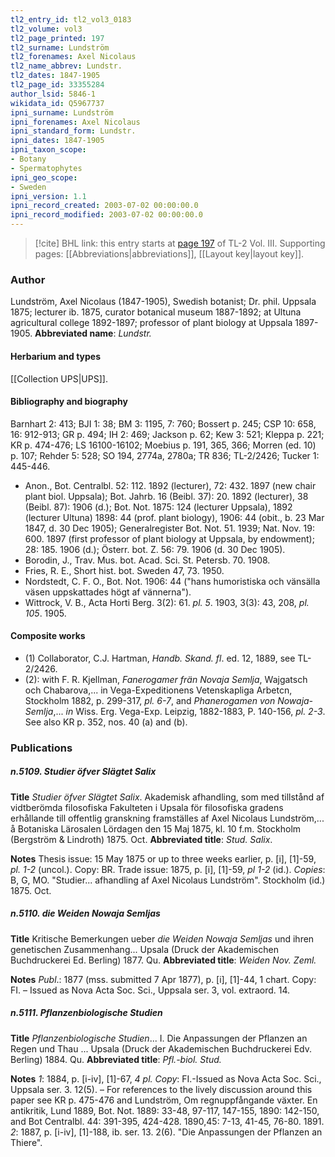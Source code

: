 ```yaml
---
tl2_entry_id: tl2_vol3_0183
tl2_volume: vol3
tl2_page_printed: 197
tl2_surname: Lundström
tl2_forenames: Axel Nicolaus
tl2_name_abbrev: Lundstr.
tl2_dates: 1847-1905
tl2_page_id: 33355284
author_lsid: 5846-1
wikidata_id: Q5967737
ipni_surname: Lundström
ipni_forenames: Axel Nicolaus
ipni_standard_form: Lundstr.
ipni_dates: 1847-1905
ipni_taxon_scope: 
- Botany
- Spermatophytes
ipni_geo_scope: 
- Sweden
ipni_version: 1.1
ipni_record_created: 2003-07-02 00:00:00.0
ipni_record_modified: 2003-07-02 00:00:00.0
---
```



> [!cite] BHL link: this entry starts at [page 197](https://www.biodiversitylibrary.org/page/33355284) of TL-2 Vol. III.
> Supporting pages: [[Abbreviations|abbreviations]], [[Layout key|layout key]].

### Author

Lundström, Axel Nicolaus (1847-1905), Swedish botanist; Dr. phil. Uppsala 1875; lecturer ib. 1875, curator botanical museum 1887-1892; at Ultuna agricultural college 1892-1897; professor of plant biology at Uppsala 1897-1905. 
**Abbreviated name**: *Lundstr.*

#### Herbarium and types

[[Collection UPS|UPS]].

#### Bibliography and biography

Barnhart 2: 413; BJI 1: 38; BM 3: 1195, 7: 760; Bossert p. 245; CSP 10: 658, 16: 912-913; GR p. 494; IH 2: 469; Jackson p. 62; Kew 3: 521; Kleppa p. 221; KR p. 474-476; LS 16100-16102; Moebius p. 191, 365, 366; Morren (ed. 10) p. 107; Rehder 5: 528; SO 194, 2774a, 2780a; TR 836; TL-2/2426; Tucker 1: 445-446.
- Anon., Bot. Centralbl. 52: 112. 1892 (lecturer), 72: 432. 1897 (new chair plant biol. Uppsala); Bot. Jahrb. 16 (Beibl. 37): 20. 1892 (lecturer), 38 (Beibl. 87): 1906 (d.); Bot. Not. 1875: 124 (lecturer Uppsala), 1892 (lecturer Ultuna) 1898: 44 (prof. plant biology), 1906: 44 (obit., b. 23 Mar 1847, d. 30 Dec 1905); Generalregister Bot. Not. 51. 1939; Nat. Nov. 19: 600. 1897 (first professor of plant biology at Uppsala, by endowment); 28: 185. 1906 (d.); Österr. bot. Z. 56: 79. 1906 (d. 30 Dec 1905).
- Borodin, J., Trav. Mus. bot. Acad. Sci. St. Petersb. 70. 1908.
- Fries, R. E., Short hist. bot. Sweden 47, 73. 1950.
- Nordstedt, C. F. O., Bot. Not. 1906: 44 ("hans humoristiska och vänsälla väsen uppskattades högt af vännerna").
- Wittrock, V. B., Acta Horti Berg. 3(2): 61. *pl. 5*. 1903, 3(3): 43, 208, *pl. 105*. 1905.

#### Composite works

- (1) Collaborator, C.J. Hartman, *Handb. Skand. fl*. ed. 12, 1889, see TL-2/2426.
- (2): with F. R. Kjellman, *Fanerogamer frän Novaja Semlja*, Wajgatsch och Chabarova,... in Vega-Expeditionens Vetenskapliga Arbetcn, Stockholm 1882, p. 299-317, *pl. 6-7*, and *Phanerogamen von Nowaja-Semlja*,... *in* Wiss. Erg. Vega-Exp. Leipzig, 1882-1883, P. 140-156, *pl. 2-3*. See also KR p. 352, nos. 40 (a) and (b).

### Publications

##### n.5109. Studier öfver Slägtet Salix

**Title**
*Studier öfver Slägtet Salix*. Akademisk afhandling, som med tillstånd af vidtberömda filosofiska Fakulteten i Upsala för filosofiska gradens erhållande till offentlig granskning framställes af Axel Nicolaus Lundström,... å Botaniska Lärosalen Lördagen den 15 Maj 1875, kl. 10 f.m. Stockholm (Bergström & Lindroth) 1875. Oct.
**Abbreviated title**: *Stud. Salix*.

**Notes**
Thesis issue: 15 May 1875 or up to three weeks earlier, p. \[i\], \[1\]-59, *pl. 1-2* (uncol.). Copy: BR.
Trade issue: 1875, p. \[i\], \[1\]-59, *pl 1-2* (id.). *Copies*: B, G, MO. "Studier... afhandling af Axel Nicolaus Lundström". Stockholm (id.) 1875. Oct.

##### n.5110. die Weiden Nowaja Semljas

**Title**
Kritische Bemerkungen ueber *die Weiden Nowaja Semljas* und ihren genetischen Zusammenhang... Upsala (Druck der Akademischen Buchdruckerei Ed. Berling) 1877. Qu.
**Abbreviated title**: *Weiden Nov. Zeml.*

**Notes**
*Publ*.: 1877 (mss. submitted 7 Apr 1877), p. \[i\], \[1\]-44, 1 chart. Copy: FI. – Issued as Nova Acta Soc. Sci., Uppsala ser. 3, vol. extraord. 14.

##### n.5111. Pflanzenbiologische Studien

**Title**
*Pflanzenbiologische Studien*... I. Die Anpassungen der Pflanzen an Regen und Thau ... Upsala (Druck der Akademischen Buchdruckerei Edv. Berling) 1884. Qu.
**Abbreviated title**: *Pfl.-biol. Stud.*

**Notes**
*1*: 1884, p. \[i-iv\], \[1\]-67, *4 pl. Copy*: FI.-Issued as Nova Acta Soc. Sci., Uppsala ser. 3. 12(5). – For references to the lively discussion around this paper see KR p. 475-476 and Lundström, Om regnuppfångande växter. En antikritik, Lund 1889, Bot. Not. 1889: 33-48, 97-117, 147-155, 1890: 142-150, and Bot Centralbl. 44: 391-395, 424-428. 1890,45: 7-13, 41-45, 76-80. 1891.
*2*: 1887, p. \[i-iv\], \[1\]-188, ib. ser. 13. 2(6). "Die Anpassungen der Pflanzen an Thiere".


